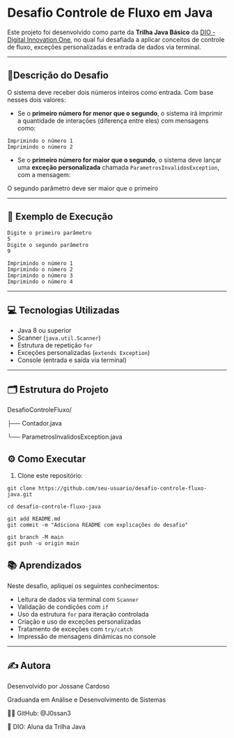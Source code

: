 # Desafio Controle de Fluxo em Java
Este projeto foi desenvolvido como parte da **Trilha Java Básico** da [DIO - Digital Innovation One](https://www.dio.me/), no qual fui desafiada a aplicar conceitos de controle de fluxo, exceções personalizadas e entrada de dados via terminal.

---

## 📝Descrição do Desafio

O sistema deve receber dois números inteiros como entrada. Com base nesses dois valores:

- Se o **primeiro número for menor que o segundo**, o sistema irá imprimir a quantidade de interações (diferença entre eles) com mensagens como:
```
Imprimindo o número 1
Imprimindo o número 2
```
- Se o **primeiro número for maior que o segundo**, o sistema deve lançar uma **exceção personalizada** chamada `ParametrosInvalidosException`, com a mensagem:

O segundo parâmetro deve ser maior que o primeiro

---

## 📌 Exemplo de Execução

```
Digite o primeiro parâmetro
5
Digite o segundo parâmetro
9

Imprimindo o número 1
Imprimindo o número 2
Imprimindo o número 3
Imprimindo o número 4
```
---

## 💻 Tecnologias Utilizadas

- Java 8 ou superior
- Scanner (`java.util.Scanner`)
- Estrutura de repetição `for`
- Exceções personalizadas (`extends Exception`)
- Console (entrada e saída via terminal)
---

## 🗂 Estrutura do Projeto

DesafioControleFluxo/

├── Contador.java

└── ParametrosInvalidosException.java

## ⚙️ Como Executar

1. Clone este repositório:

```
git clone https://github.com/seu-usuario/desafio-controle-fluxo-java.git

cd desafio-controle-fluxo-java

git add README.md
git commit -m "Adiciona README com explicações do desafio"

git branch -M main
git push -u origin main

```

## 📚 Aprendizados

Neste desafio, apliquei os seguintes conhecimentos:

- Leitura de dados via terminal com `Scanner`
- Validação de condições com `if`
- Uso da estrutura `for` para iteração controlada
- Criação e uso de exceções personalizadas
- Tratamento de exceções com `try/catch`
- Impressão de mensagens dinâmicas no console
---

## ✍️ Autora

Desenvolvido por Jossane Cardoso

Graduanda em Análise e Desenvolvimento de Sistemas

👩‍💻 GitHub: @J0ssan3

📘 DIO: Aluna da Trilha Java 
